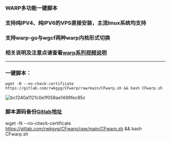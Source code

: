 ### WARP多功能一键脚本

### 支持纯IPV4、纯IPV6的VPS直接安装，主流linux系统均支持

### 支持warp-go与wgcf两种warp内核形式切换

### 相关说明及注意点请查看[warp系列视频说明](https://www.youtube.com/playlist?list=PLMgly2AulGG-WqPXPkHlqWVSfQ3XjHNw8)

-------------------------------------------------------------

### 一键脚本：
```
wget -N --no-check-certificate https://gitlab.com/rwkgyg/CFwarp/raw/main/CFwarp.sh && bash CFwarp.sh
```

![bc1240a1121c0e1f058ae1489fec85c](https://user-images.githubusercontent.com/121604513/222885467-a7cfe093-edd6-42f4-9e55-e302ea5f82a0.png)


### 脚本源码备份[Gitlab地址](https://gitlab.com/rwkgyg/CFwarp)

wget -N --no-check-certificate https://gitlab.com/rwkgyg/CFwarp/raw/main/CFwarp.sh && bash CFwarp.sh
